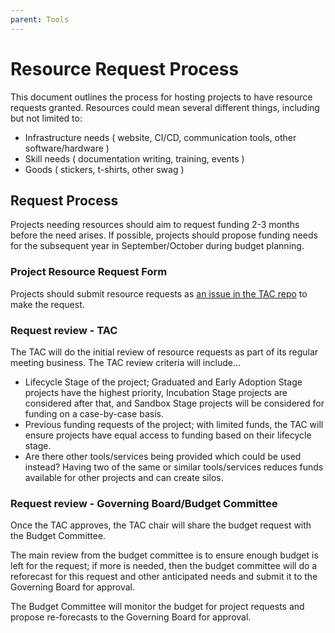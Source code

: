 ```yaml
---
parent: Tools
---
```


# Resource Request Process

This document outlines the process for hosting projects to have resource requests granted. Resources could mean several different things, including but not limited to:

* Infrastructure needs ( website, CI/CD, communication tools, other software/hardware )
* Skill needs ( documentation writing, training, events )
* Goods ( stickers, t-shirts, other swag )

## Request Process

Projects needing resources should aim to request funding 2-3 months before the need arises. If possible, projects should propose funding needs for the subsequent year in September/October during budget planning.

### Project Resource Request Form

Projects should submit resource requests as [an issue in the TAC repo](https://github.com/AcademySoftwareFoundation/tac/issues/new/choose) to make the request.

### Request review - TAC

The TAC will do the initial review of resource requests as part of its regular meeting business. The TAC review criteria will include…

* Lifecycle Stage of the project; Graduated and Early Adoption Stage projects have the highest priority, Incubation Stage projects are considered after that, and Sandbox Stage projects will be considered for funding on a case-by-case basis.
* Previous funding requests of the project; with limited funds, the TAC will ensure projects have equal access to funding based on their lifecycle stage.
* Are there other tools/services being provided which could be used instead? Having two of the same or similar tools/services reduces funds available for other projects and can create silos.

### Request review - Governing Board/Budget Committee

Once the TAC approves, the TAC chair will share the budget request with the Budget Committee. 

The main review from the budget committee is to ensure enough budget is left for the request; if more is needed, then the budget committee will do a reforecast for this request and other anticipated needs and submit it to the Governing Board for approval. 

The Budget Committee will monitor the budget for project requests and propose re-forecasts to the Governing Board for approval.
